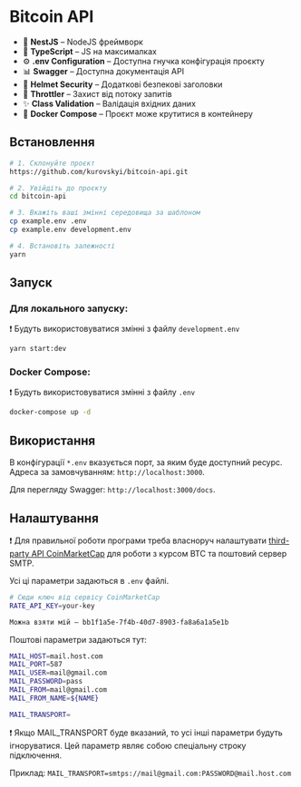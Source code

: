 # Bitcoin API

- 📱 **NestJS** – NodeJS фреймворк
- 📜 **TypeScript** – JS на максималках
- ⚙️ **.env Configuration** – Доступна гнучка конфігурація проєкту
- 📊 **Swagger** – Доступна документація API
- 🔐 **Helmet Security** – Додаткові безпекові заголовки
- 🐢 **Throttler** – Захист від потоку запитів
- ✨ **Class Validation** – Валідація вхідних даних
- 🐳 **Docker Compose** – Проєкт може крутитися в контейнеру

## Встановлення

```bash
# 1. Склонуйте проєкт
https://github.com/kurovskyi/bitcoin-api.git

# 2. Увійдіть до проєкту
cd bitcoin-api

# 3. Вкажіть ваші змінні середовища за шаблоном
cp example.env .env
cp example.env development.env

# 4. Встановіть залежності
yarn
```

## Запуск

### Для локального запуску:

❗️ Будуть використовуватися змінні з файлу `development.env`

```bash
yarn start:dev
```

### Docker Compose:

❗️ Будуть використовуватися змінні з файлу `.env`

```bash
docker-compose up -d
```

## Використання

В конфігурації `*.env` вказується порт, за яким буде доступний ресурс. Адреса за замовчуванням: `http://localhost:3000`.

Для перегляду Swagger: `http://localhost:3000/docs`.

## Налаштування

❗️ Для правильної роботи програми треба власноруч налаштувати [third-party API CoinMarketCap](https://coinmarketcap.com/api/) для роботи з курсом BTC та поштовий сервер SMTP.

Усі ці параметри задаються в `.env` файлі.

```bash
# Сюди ключ від сервісу CoinMarketCap
RATE_API_KEY=your-key

Можна взяти мій – bb1f1a5e-7f4b-40d7-8903-fa8a6a1a5e1b
```

Поштові параметри задаються тут:

```bash
MAIL_HOST=mail.host.com
MAIL_PORT=587
MAIL_USER=mail@gmail.com
MAIL_PASSWORD=pass
MAIL_FROM=mail@gmail.com
MAIL_FROM_NAME=${NAME}

MAIL_TRANSPORT=
```

❗️ Якщо MAIL_TRANSPORT буде вказаний, то усі інші параметри будуть ігноруватися. Цей параметр являє собою спеціальну строку підключення.

Приклад: `MAIL_TRANSPORT=smtps://mail@gmail.com:PASSWORD@mail.host.com`

